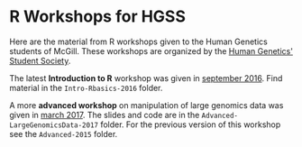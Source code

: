 # R Workshops for HGSS

Here are the material from R workshops given to the Human Genetics students of McGill. These workshops are organized by the [Human Genetics' Student Society](https://hgssmcgill.wordpress.com/).

The latest **Introduction to R** workshop was given in [september 2016](https://hgssmcgill.wordpress.com/workshops-seminars/r-workshops-2016-17/). Find material in the `Intro-Rbasics-2016` folder.

A more **advanced workshop** on manipulation of large genomics data was given in [march 2017](https://hgssmcgill.wordpress.com/workshops-seminars/advanced-r-workshop/). The slides and code are in the `Advanced-LargeGenomicsData-2017` folder. For the previous version of this workshop see the `Advanced-2015` folder.
